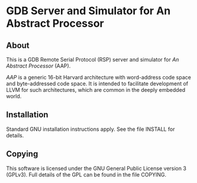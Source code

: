 # GDB Server and Simulator for An Abstract Processor

## About

This is a GDB Remote Serial Protocol (RSP) server and simulator for _An
Abstract Processor_ (AAP).

_AAP_ is a generic 16-bit Harvard architecture with word-address code space and
byte-addressed code space.  It is intended to facilitate development of LLVM
for such architectures, which are common in the deeply embedded world.

## Installation

Standard GNU installation instructions apply. See the file INSTALL for details.

## Copying

This software is licensed under the GNU General Public License version 3
(GPLv3). Full details of the GPL can be found in the file COPYING.
